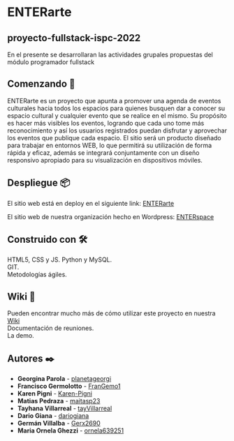 # ENTERarte

## proyecto-fullstack-ispc-2022

En el presente se desarrollaran las actividades grupales propuestas del módulo programador fullstack

## Comenzando 🚀

ENTERarte es un proyecto que apunta a promover una agenda de eventos culturales hacia todos los espacios para quienes busquen dar a conocer su espacio cultural y cualquier evento que se realice en el mismo.
Su propósito es hacer más visibles los eventos, logrando que cada uno tome más reconocimiento y así los usuarios registrados puedan disfrutar y aprovechar los eventos que publique cada espacio.
El sitio será un producto diseñado para trabajar en entornos WEB, lo que permitirá su utilización de forma rápida y eficaz, además se integrará conjuntamente con un diseño responsivo apropiado para su visualización en dispositivos móviles.

## Despliegue 📦

El sitio web está en deploy en el siguiente link: [ENTERarte](https://matiasp23.github.io/proyecto-fullstack-ispc-2022.github.io/front/view/home.html)   

El sitio web de nuestra organización hecho en Wordpress: [ENTERspace](http://enterspace.rf.gd/)  

## Construido con 🛠️

HTML5, CSS y JS.
Python y MySQL.  
GIT.  
Metodologías ágiles.

## Wiki 📖

Pueden encontrar mucho más de cómo utilizar este proyecto en nuestra [Wiki](https://github.com/matiasp23/proyecto-fullstack-ispc-2022/wiki)  
Documentación de reuniones.  
La demo.  

## Autores ✒️

* **Georgina Parola** - [planetageorgi](https://github.com/planetageorgi)
* **Francisco Germolotto** - [FranGemo1](https://github.com/FranGemo1)
* **Karen Pigni** - [Karen-Pigni](https://github.com/Karen-Pigni)
* **Matias Pedraza** - [maitasp23](https://github.com/matiasp23)
* **Tayhana Villarreal** - [tayVillarreal](https://github.com/tayVillarreal)
* **Dario Giana** - [dariogiana](https://github.com/dariogiana)
* **Germán Villalba** - [Gerx2690](https://github.com/Gerx2690)
* **Maria Ornela Ghezzi** - [ornela639251](https://github.com/ornela639251)

